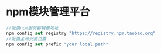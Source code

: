 # npm模块管理平台

``` javascript
//配置npm服务器镜像地址
npm config set registry "https://registry.npm.taobao.org"
//配置全局安装位置
npm config set prefix "your local path"
```
